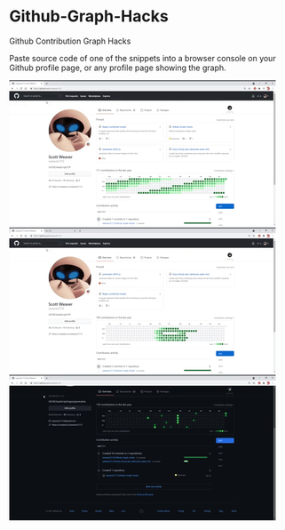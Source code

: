 # Github-Graph-Hacks
Github Contribution Graph Hacks

Paste source code of one of the snippets into a browser console on your Github profile page, or any profile page showing the graph.                        

![Patterns](https://github.com/sweaver2112/Github-Graph-Hacks/blob/main/examples/GitHubPatternz.gif)
![Tank](https://github.com/sweaver2112/Github-Graph-Hacks/blob/main/examples/GitHubTank.gif)
![Rain](https://github.com/sweaver2112/Github-Graph-Hacks/blob/main/examples/GitHubRain.gif)

